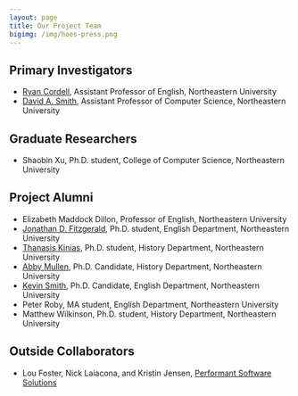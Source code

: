 ```yaml
---
layout: page
title: Our Project Team
bigimg: /img/hoes-press.png
---
```


## Primary Investigators

+ <a href="http://ryancordell.org" target="_blank">Ryan Cordell</a>, Assistant Professor of English, Northeastern University
+ <a href="http://www.ccs.neu.edu/home/dasmith/" target="_blank">David A. Smith</a>, Assistant Professor of Computer Science, Northeastern University


## Graduate Researchers

+ Shaobin Xu, Ph.D. student, College of Computer Science, Northeastern University

## Project Alumni

+ Elizabeth Maddock Dillon, Professor of English, Northeastern University
+ <a href="http://www.jonathandfitzgerald.com" target="_blank">Jonathan D. Fitzgerald</a>, Ph.D. student, English Department, Northeastern University
+ <a href="http://dighist15.kinias.org/" target="_blank">Thanasis Kinias</a>, Ph.D. student, History Department, Northeastern University
+ <a href="http://abbymullen.org" target="_blank">Abby Mullen</a>, Ph.D. Candidate, History Department, Northeastern University
+ <a href="http://kevingeraldsmith.com" target="_blank">Kevin Smith</a>, Ph.D. Candidate, English Department, Northeastern University
+ Peter Roby, MA student, English Department, Northeastern University
+ Matthew Wilkinson, Ph.D. student, History Department, Northeastern University

## Outside Collaborators

+ Lou Foster, Nick Laiacona, and Kristin Jensen, <a href="http://www.performantsoftware.com" target="_blank">Performant Software Solutions</a>